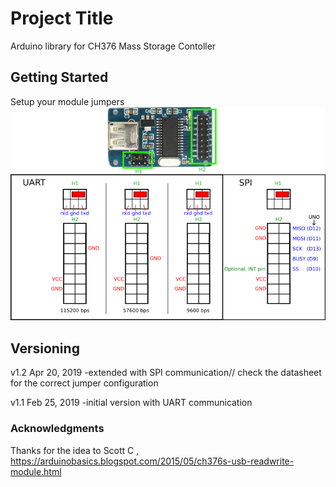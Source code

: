 # Project Title

Arduino library for CH376 Mass Storage Contoller

## Getting Started
Setup your module jumpers
![Alt text](JumperSelect.png?raw=true "Setting")

## Versioning
v1.2 Apr 20, 2019 -extended with SPI communication// check the datasheet for the correct jumper configuration

v1.1 Feb 25, 2019 -initial version with UART communication

### Acknowledgments

Thanks for the idea to Scott C ,  https://arduinobasics.blogspot.com/2015/05/ch376s-usb-readwrite-module.html
